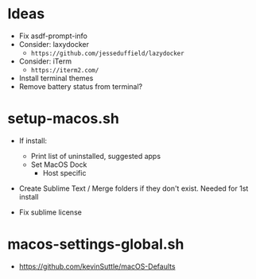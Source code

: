 # Ideas
- Fix asdf-prompt-info
- Consider: laxydocker 
  - `https://github.com/jesseduffield/lazydocker`
- Consider: iTerm 
  - `https://iterm2.com/`
- Install terminal themes
- Remove battery status from terminal?

# setup-macos.sh
- If install:
  - Print list of uninstalled, suggested apps
  - Set MacOS Dock
    - Host specific

- Create Sublime Text / Merge folders if they don't exist.  Needed for 1st install
- Fix sublime license

# macos-settings-global.sh
- https://github.com/kevinSuttle/macOS-Defaults
